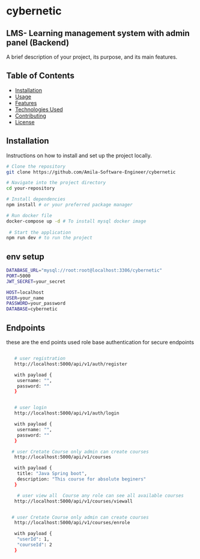 # cybernetic
## LMS- Learning management system with admin panel (Backend) 

A brief description of your project, its purpose, and its main features.

## Table of Contents

- [Installation](#installation)
- [Usage](#usage)
- [Features](#features)
- [Technologies Used](#technologies-used)
- [Contributing](#contributing)
- [License](#license)

## Installation

Instructions on how to install and set up the project locally.

```bash
# Clone the repository
git clone https://github.com/Amila-Software-Engineer/cybernetic

# Navigate into the project directory
cd your-repository

# Install dependencies
npm install # or your preferred package manager

# Run docker file 
docker-compose up -d # To install mysql docker image
 
 # Start the application
npm run dev # to run the project

```

## env setup
```bash
DATABASE_URL="mysql://root:root@localhost:3306/cybernetic"
PORT=5000
JWT_SECRET=your_secret

HOST=localhost
USER=your_name
PASSWORD=your_password
DATABASE=cybernetic
```

## Endpoints
these are the end points used role base authentication for secure endpoints
```bash

   # user registration
   http://localhost:5000/api/v1/auth/register

   with payload {
    username: "",
    password: ""
   }


   # user login
   http://localhost:5000/api/v1/auth/login

   with payload {
    username: "",
    password: ""
   }

  # user Cretate Course only admin can create courses
   http://localhost:5000/api/v1/courses

   with payload {
    title: "Java Spring boot",
    description: "This course for absolute beginers"
   }

    # user view all  Course any role can see all available courses
   http://localhost:5000/api/v1/courses/viewall


  # user Cretate Course only admin can create courses
   http://localhost:5000/api/v1/courses/enrole

   with payload {
    "userId": 1,   
    "courseId": 2  
   }
   


```